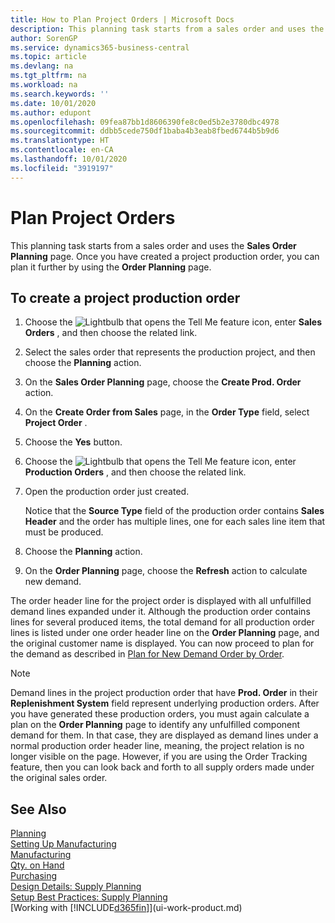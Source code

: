 ```yaml
---
title: How to Plan Project Orders | Microsoft Docs
description: This planning task starts from a sales order and uses the **Sales Order Planning** page. Once you have created a project production order, you can plan it further by using the **Order Planning** page.
author: SorenGP
ms.service: dynamics365-business-central
ms.topic: article
ms.devlang: na
ms.tgt_pltfrm: na
ms.workload: na
ms.search.keywords: ''
ms.date: 10/01/2020
ms.author: edupont
ms.openlocfilehash: 09fea87bb1d8606390fe8c0ed5b2e3780dbc4978
ms.sourcegitcommit: ddbb5cede750df1baba4b3eab8fbed6744b5b9d6
ms.translationtype: HT
ms.contentlocale: en-CA
ms.lasthandoff: 10/01/2020
ms.locfileid: "3919197"
---
```

# <a name="plan-project-orders"></a>Plan Project Orders
This planning task starts from a sales order and uses the **Sales Order Planning** page. Once you have created a project production order, you can plan it further by using the **Order Planning** page.  

## <a name="to-create-a-project-production-order"></a>To create a project production order  

1.  Choose the ![Lightbulb that opens the Tell Me feature](media/ui-search/search_small.png "Tell me what you want to do") icon, enter **Sales Orders** , and then choose the related link.  
2.  Select the sales order that represents the production project, and then choose the **Planning** action.  
4.  On the **Sales Order Planning** page, choose  the **Create Prod. Order** action.  
5.  On the **Create Order from Sales** page, in the **Order Type** field, select **Project Order** .  
6.  Choose the **Yes** button.  
7.  Choose the ![Lightbulb that opens the Tell Me feature](media/ui-search/search_small.png "Tell me what you want to do") icon, enter **Production Orders** , and then choose the related link.
8. Open the production order just created.  

    Notice that the **Source Type** field of the production order contains **Sales Header** and the order has multiple lines, one for each sales line item that must be produced.  
9. Choose the **Planning** action.
10. On the **Order Planning** page, choose the **Refresh** action to calculate new demand.  

The order header line for the project order is displayed with all unfulfilled demand lines expanded under it. Although the production order contains lines for several produced items, the total demand for all production order lines is listed under one order header line on the **Order Planning** page, and the original customer name is displayed. You can now proceed to plan for the demand as described in [Plan for New Demand Order by Order](production-how-to-plan-for-new-demand.md).  

> [!NOTE]  
>  Demand lines in the project production order that have **Prod. Order** in their **Replenishment System** field represent underlying production orders. After you have generated these production orders, you must again calculate a plan on the **Order Planning** page to identify any unfulfilled component demand for them. In that case, they are displayed as demand lines under a normal production order header line, meaning, the project relation is no longer visible on the page. However, if you are using the Order Tracking feature, then you can look back and forth to all supply orders made under the original sales order.  

## <a name="see-also"></a>See Also
[Planning](production-planning.md)   
[Setting Up Manufacturing](production-configure-production-processes.md)  
[Manufacturing](production-manage-manufacturing.md)    
[Qty. on Hand](inventory-manage-inventory.md)  
[Purchasing](purchasing-manage-purchasing.md)  
[Design Details: Supply Planning](design-details-supply-planning.md)   
[Setup Best Practices: Supply Planning](setup-best-practices-supply-planning.md)  
[Working with [!INCLUDE[d365fin](includes/d365fin_md.md)]](ui-work-product.md)
